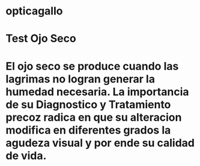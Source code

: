 # opticagallo
# Test Ojo Seco
#	El ojo seco se produce cuando las lagrimas no logran generar la humedad necesaria. La importancia de su Diagnostico y Tratamiento precoz radica en que su alteracion modifica en diferentes grados la agudeza visual y por ende su calidad de vida.
				
